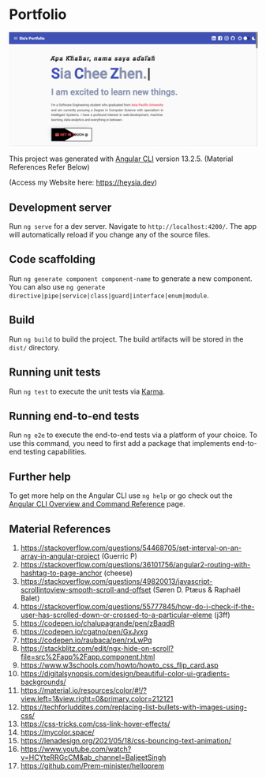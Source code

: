# Portfolio

<img src="web.PNG">

This project was generated with [Angular CLI](https://github.com/angular/angular-cli) version 13.2.5. (Material References Refer Below)

(Access my Website here: https://heysia.dev)

## Development server

Run `ng serve` for a dev server. Navigate to `http://localhost:4200/`. The app will automatically reload if you change any of the source files.

## Code scaffolding

Run `ng generate component component-name` to generate a new component. You can also use `ng generate directive|pipe|service|class|guard|interface|enum|module`.

## Build

Run `ng build` to build the project. The build artifacts will be stored in the `dist/` directory.

## Running unit tests

Run `ng test` to execute the unit tests via [Karma](https://karma-runner.github.io).

## Running end-to-end tests

Run `ng e2e` to execute the end-to-end tests via a platform of your choice. To use this command, you need to first add a package that implements end-to-end testing capabilities.

## Further help

To get more help on the Angular CLI use `ng help` or go check out the [Angular CLI Overview and Command Reference](https://angular.io/cli) page.

## Material References
1. https://stackoverflow.com/questions/54468705/set-interval-on-an-array-in-angular-project (Guerric P)
2. https://stackoverflow.com/questions/36101756/angular2-routing-with-hashtag-to-page-anchor (cheese)
3. https://stackoverflow.com/questions/49820013/javascript-scrollintoview-smooth-scroll-and-offset (Søren D. Ptæus & Raphaël Balet)
4. https://stackoverflow.com/questions/55777845/how-do-i-check-if-the-user-has-scrolled-down-or-crossed-to-a-particular-eleme (j3ff)
5. https://codepen.io/chalupagrande/pen/zBaqdR
6. https://codepen.io/cgatno/pen/GxJvxg
7. https://codepen.io/raubaca/pen/rxLwPq
8. https://stackblitz.com/edit/ngx-hide-on-scroll?file=src%2Fapp%2Fapp.component.html
9. https://www.w3schools.com/howto/howto_css_flip_card.asp
10. https://digitalsynopsis.com/design/beautiful-color-ui-gradients-backgrounds/
11. https://material.io/resources/color/#!/?view.left=1&view.right=0&primary.color=212121
12. https://techforluddites.com/replacing-list-bullets-with-images-using-css/
13. https://css-tricks.com/css-link-hover-effects/
14. https://mycolor.space/
15. https://lenadesign.org/2021/05/18/css-bouncing-text-animation/
16. https://www.youtube.com/watch?v=HCYteRRGcCM&ab_channel=BaljeetSingh
17. https://github.com/Prem-minister/helloprem

